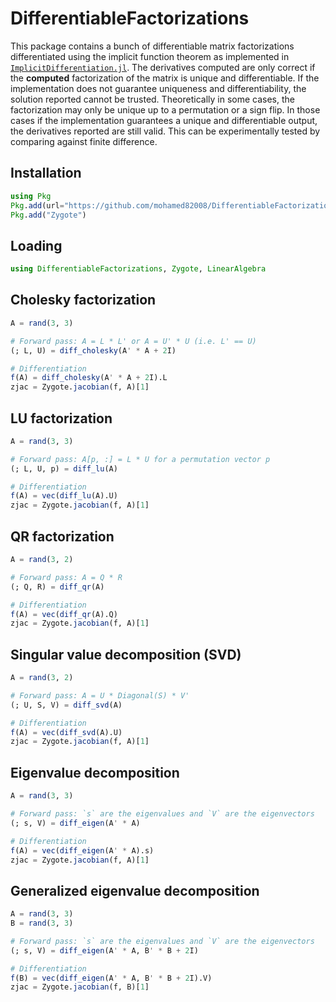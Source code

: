 # DifferentiableFactorizations

This package contains a bunch of differentiable matrix factorizations differentiated using the implicit function theorem as implemented in [`ImplicitDifferentiation.jl`](https://github.com/gdalle/ImplicitDifferentiation.jl). The derivatives computed are only correct if the **computed** factorization of the matrix is unique and differentiable. If the implementation does not guarantee uniqueness and differentiability, the solution reported cannot be trusted. Theoretically in some cases, the factorization may only be unique up to a permutation or a sign flip. In those cases if the implementation guarantees a unique and differentiable output, the derivatives reported are still valid. This can be experimentally tested by comparing against finite difference.

## Installation

```julia
using Pkg
Pkg.add(url="https://github.com/mohamed82008/DifferentiableFactorizations.jl")
Pkg.add("Zygote")
```

## Loading

```julia
using DifferentiableFactorizations, Zygote, LinearAlgebra
```

## Cholesky factorization

```julia
A = rand(3, 3)

# Forward pass: A = L * L' or A = U' * U (i.e. L' == U)
(; L, U) = diff_cholesky(A' * A + 2I)

# Differentiation
f(A) = diff_cholesky(A' * A + 2I).L
zjac = Zygote.jacobian(f, A)[1]
```

## LU factorization

```julia
A = rand(3, 3)

# Forward pass: A[p, :] = L * U for a permutation vector p
(; L, U, p) = diff_lu(A)

# Differentiation
f(A) = vec(diff_lu(A).U)
zjac = Zygote.jacobian(f, A)[1]
```

## QR factorization

```julia
A = rand(3, 2)

# Forward pass: A = Q * R
(; Q, R) = diff_qr(A)

# Differentiation
f(A) = vec(diff_qr(A).Q)
zjac = Zygote.jacobian(f, A)[1]
```

## Singular value decomposition (SVD)

```julia
A = rand(3, 2)

# Forward pass: A = U * Diagonal(S) * V'
(; U, S, V) = diff_svd(A)

# Differentiation
f(A) = vec(diff_svd(A).U)
zjac = Zygote.jacobian(f, A)[1]
```

## Eigenvalue decomposition

```julia
A = rand(3, 3)

# Forward pass: `s` are the eigenvalues and `V` are the eigenvectors
(; s, V) = diff_eigen(A' * A)

# Differentiation
f(A) = vec(diff_eigen(A' * A).s)
zjac = Zygote.jacobian(f, A)[1]
```

## Generalized eigenvalue decomposition

```julia
A = rand(3, 3)
B = rand(3, 3)

# Forward pass: `s` are the eigenvalues and `V` are the eigenvectors
(; s, V) = diff_eigen(A' * A, B' * B + 2I)

# Differentiation
f(B) = vec(diff_eigen(A' * A, B' * B + 2I).V)
zjac = Zygote.jacobian(f, B)[1]
```
